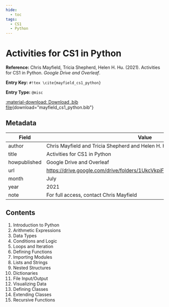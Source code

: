 ```yaml
---
hide:
  - toc
tags:
  - CS1
  - Python
---
```


# Activities for CS1 in Python

**Reference:** Chris Mayfield, Tricia Shepherd, Helen H. Hu. (2021). Activities for CS1 in Python. *Google Drive and Overleaf*.

<div class="grid" markdown="1">

**Entry Key:** `#!tex \cite{mayfield_cs1_python}`

**Entry Type:** `@misc`

</div>

[:material-download: Download .bib file](mayfield_cs1_python.bib){download="mayfield_cs1_python.bib"}

## Metadata

Field | Value
------|------
author | Chris Mayfield and Tricia Shepherd and Helen H. Hu
title | Activities for CS1 in Python
howpublished | Google Drive and Overleaf
url | https://drive.google.com/drive/folders/1UkcVkpiFECMqWAfOGLml_4oGdvBHG4H0
month | July
year | 2021
note | For full access, contact Chris Mayfield

## Contents

1. Introduction to Python
2. Arithmetic Expressions
3. Data Types
4. Conditions and Logic
5. Loops and Iteration
6. Defining Functions
7. Importing Modules
8. Lists and Strings
9. Nested Structures
10. Dictionaries
11. File Input/Output
12. Visualizing Data
13. Defining Classes
14. Extending Classes
15. Recursive Functions
